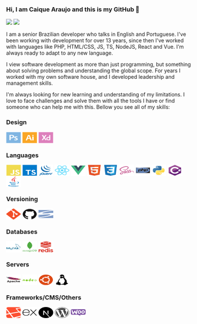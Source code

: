 ### Hi, I am Caique Araujo and this is my **GitHub** 🖖

<div>
  <img height="180em" src="https://github-readme-stats.vercel.app/api?username=caiquearaujo&show_icons=true&theme=default&include_all_commits=true&count_private=true"/>
  <img height="180em" src="https://github-readme-stats.vercel.app/api/top-langs/?username=caiquearaujo&layout=compact"/>
</div>

I am a senior Brazilian developer who talks in English and Portuguese. I've been working with development for over 13 years, since then I've worked with languages like PHP, HTML/CSS, JS, TS, NodeJS, React and Vue. I'm always ready to adapt to any new language.

I view software development as more than just programming, but something about solving problems and understanding the global scope. For years I worked with my own software house, and I developed leadership and management skills. 

I'm always looking for new learning and understanding of my limitations. I love to face challenges and solve them with all the tools I have or find someone who can help me with this. Bellow you see all of my skills:

### Design

<div style="display: inline_block">
  <img align="center" alt="photoshop" height="30" width="40" src="https://raw.githubusercontent.com/devicons/devicon/master/icons/photoshop/photoshop-plain.svg">
  <img align="center" alt="illustrator" height="30" width="40" src="https://raw.githubusercontent.com/devicons/devicon/master/icons/illustrator/illustrator-plain.svg">
  <img align="center" alt="xd" height="30" width="40" src="https://raw.githubusercontent.com/devicons/devicon/master/icons/xd/xd-plain.svg">
</div>

### Languages

<div style="display: inline_block">
  <img align="center" alt="javascript" height="30" width="40" src="https://raw.githubusercontent.com/devicons/devicon/master/icons/javascript/javascript-plain.svg">
  <img align="center" alt="typescript" height="30" width="40" src="https://raw.githubusercontent.com/devicons/devicon/master/icons/typescript/typescript-plain.svg">
  <img align="center" alt="jquery" height="30" width="40" src="https://raw.githubusercontent.com/devicons/devicon/master/icons/jquery/jquery-plain-wordmark.svg">
  <img align="center" alt="react" height="30" width="40" src="https://raw.githubusercontent.com/devicons/devicon/master/icons/react/react-original.svg">
  <img align="center" alt="vuejs" height="30" width="40" src="https://raw.githubusercontent.com/devicons/devicon/master/icons/vuejs/vuejs-original.svg">
  <img align="center" alt="html5" height="30" width="40" src="https://raw.githubusercontent.com/devicons/devicon/master/icons/html5/html5-original.svg">
  <img align="center" alt="css" height="30" width="40" src="https://raw.githubusercontent.com/devicons/devicon/master/icons/css3/css3-original.svg">
  <img align="center" alt="sass" height="30" width="40" src="https://raw.githubusercontent.com/devicons/devicon/master/icons/sass/sass-original.svg">
  <img align="center" alt="php" height="30" width="40" src="https://raw.githubusercontent.com/devicons/devicon/master/icons/php/php-original.svg">
  <img align="center" alt="python" height="30" width="40" src="https://raw.githubusercontent.com/devicons/devicon/master/icons/python/python-original.svg">
  <img align="center" alt="csharp" height="30" width="40" src="https://raw.githubusercontent.com/devicons/devicon/master/icons/csharp/csharp-original.svg">
  <img align="center" alt="java" height="30" width="40" src="https://raw.githubusercontent.com/devicons/devicon/master/icons/java/java-original.svg">
</div>

### Versioning

<div style="display: inline_block">
  <img align="center" alt="git" height="30" width="40" src="https://raw.githubusercontent.com/devicons/devicon/master/icons/git/git-original.svg">
  <img align="center" alt="github" height="30" width="40" src="https://raw.githubusercontent.com/devicons/devicon/master/icons/github/github-original.svg">
  <img align="center" alt="subversion" height="30" width="40" src="https://raw.githubusercontent.com/devicons/devicon/master/icons/subversion/subversion-original.svg">
</div>

### Databases

<div style="display: inline_block">
  <img align="center" alt="mysql" height="30" width="40" src="https://raw.githubusercontent.com/devicons/devicon/master/icons/mysql/mysql-plain-wordmark.svg">
  <img align="center" alt="mongodb" height="30" width="40" src="https://raw.githubusercontent.com/devicons/devicon/master/icons/mongodb/mongodb-plain-wordmark.svg">
  <img align="center" alt="redis" height="30" width="40" src="https://raw.githubusercontent.com/devicons/devicon/master/icons/redis/redis-plain-wordmark.svg">
</div>

### Servers

<div style="display: inline_block">
  <img align="center" alt="apache" height="30" width="40" src="https://raw.githubusercontent.com/devicons/devicon/master/icons/apache/apache-original-wordmark.svg">
  <img align="center" alt="nodejs" height="30" width="40" src="https://raw.githubusercontent.com/devicons/devicon/master/icons/nodejs/nodejs-plain-wordmark.svg">
  <img align="center" alt="ubuntu" height="30" width="40" src="https://raw.githubusercontent.com/devicons/devicon/master/icons/ubuntu/ubuntu-plain.svg">
  <img align="center" alt="linux" height="30" width="40" src="https://raw.githubusercontent.com/devicons/devicon/master/icons/linux/linux-plain.svg">
</div>

### Frameworks/CMS/Others

<div style="display: inline_block">
  <img align="center" alt="laravel" height="30" width="40" src="https://raw.githubusercontent.com/devicons/devicon/master/icons/laravel/laravel-plain.svg">
  <img align="center" alt="express" height="30" width="40" src="https://raw.githubusercontent.com/devicons/devicon/master/icons/express/express-original.svg">
  <img align="center" alt="express" height="30" width="40" src="https://raw.githubusercontent.com/devicons/devicon/master/icons/nextjs/nextjs-original.svg">
  <img align="center" alt="wordpress" height="30" width="40" src="https://raw.githubusercontent.com/devicons/devicon/master/icons/wordpress/wordpress-plain.svg">
  <img align="center" alt="woocommerce" height="30" width="40" src="https://raw.githubusercontent.com/devicons/devicon/master/icons/woocommerce/woocommerce-plain.svg">
</div>
